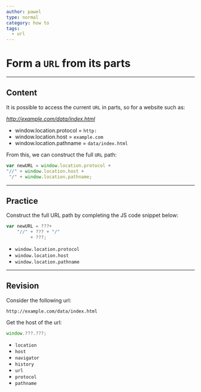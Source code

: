 ```yaml
---
author: pawel
type: normal
category: how to
tags:
  - url
---
```


# Form a `URL` from its parts


---

## Content

It is possible to access the current `URL` in parts, so for a website such as:

*<http://example.com/data/index.html>*

* window.location.protocol = `http:`
* window.location.host = `example.com`
* window.location.pathname = `data/index.html`

From this, we can construct the full `URL` path:

```javascript
var newURL = window.location.protocol +
"//" + window.location.host +
 "/" + window.location.pathname;
```


---

## Practice

Construct the full URL path by completing the JS code snippet below:

```javascript
var newURL = ???+
    "//" + ??? + "/"
         + ???;
```

* `window.location.protocol`
* `window.location.host`
* `window.location.pathname`


---

## Revision

Consider the following url:

```plain-text
http://example.com/data/index.html
```

Get the host of the url:

```javascript
window.???.???;
```

* `location`
* `host`
* `navigator`
* `history`
* `url`
* `protocol`
* `pathname`
